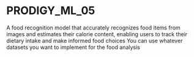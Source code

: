# PRODIGY_ML_05
A food recognition model that accurately recognizes food items from images and estimates their calorie content, enabling users to track their dietary intake and make informed food choices
You can use whatever datasets you want to implement for the food analysis
